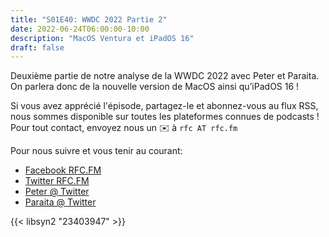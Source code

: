 ```yaml
---
title: "S01E40: WWDC 2022 Partie 2"
date: 2022-06-24T06:00:00-10:00
description: "MacOS Ventura et iPadOS 16"
draft: false
---
```


Deuxième partie de notre analyse de la WWDC 2022 avec Peter et Paraita. On parlera donc de la nouvelle version de MacOS ainsi qu’iPadOS 16 !

Si vous avez apprécié l'épisode, partagez-le et abonnez-vous au flux RSS, nous sommes disponible sur toutes les plateformes connues de podcasts !
Pour tout contact, envoyez nous un ✉️  à `rfc AT rfc.fm`

Pour nous suivre et vous tenir au courant:

* [Facebook RFC.FM](https://www.facebook.com/rfcfm)
* [Twitter RFC.FM](https://twitter.com/rfcfmtahiti)
* [Peter @ Twitter](https://twitter.com/teriiehina)
* [Paraita @ Twitter](https://twitter.com/paraita)

{{< libsyn2 "23403947" >}}
